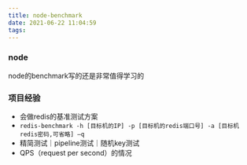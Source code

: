 ```yaml
---
title: node-benchmark
date: 2021-06-22 11:04:59
tags:
---
```


### node
node的benchmark写的还是非常值得学习的


### 项目经验
- 会做redis的基准测试方案
- ```redis-benchmark -h [目标机的IP] -p [目标机的redis端口号] -a [目标机redis密码,可省略] –q```
- 精简测试｜pipeline测试｜随机key测试
- QPS（request per second）的情况